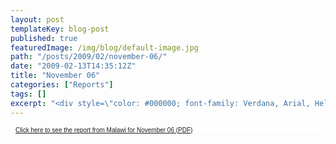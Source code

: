 ```yaml
---
layout: post
templateKey: blog-post
published: true
featuredImage: /img/blog/default-image.jpg
path: "/posts/2009/02/november-06/"
date: "2009-02-13T14:35:12Z"
title: "November 06"
categories: ["Reports"]
tags: []
excerpt: "<div style=\"color: #000000; font-family: Verdana, Arial, Helvetica, sans-serif; font-size: 10px; b..."
---
```


<div style="color: #000000; font-family: Verdana, Arial, Helvetica, sans-serif; font-size: 10px; background-image: initial; background-repeat: initial; background-attachment: initial; -webkit-background-clip: initial; -webkit-background-origin: initial; background-color: #ffffff; background-position: initial initial; margin: 8px;">

[Click here to see the report from Malawi for November 06 (PDF)](../../pdfs/reports/Landirani%20Report%20November%202006.pdf)

</div>